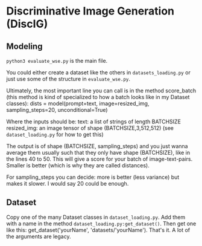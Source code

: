 # Discriminative Image Generation (DiscIG)


## Modeling
`python3 evaluate_wse.py` is the main file.

You could either create a dataset like the others in `datasets_loading.py` or just use some of the structure in `evaluate_wse.py`.

Ultimately, the most important line you can call is in the method score_batch (this method is kind of specialized to how a batch looks like in my Dataset classes):
dists = model(prompt=text, image=resized_img, sampling_steps=20, unconditional=True)

Where the inputs should be:
text: a list of strings of length BATCHSIZE
resized_img: an image tensor of shape (BATCHSIZE,3,512,512) (see `dataset_loading.py` for how to get this)

The output is of shape (BATCHSIZE, sampling_steps) and you just wanna average them usually such that they only have shape (BATCHSIZE), like in the lines 40 to 50. This will give a score for your batch of image-text-pairs. Smaller is better (which is why they are called distances).

For sampling_steps you can decide: more is better (less variance) but makes it slower. I would say 20 could be enough.

## Dataset
Copy one of the many Dataset classes in `dataset_loading.py`.
Add them with a name in the method `dataset_loading.py:get_dataset()`.
Then get one like this: get_dataset('yourName', 'datasets/'yourName').
That's it. A lot of the arguments are legacy.
